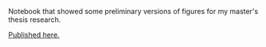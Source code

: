 Notebook that showed some preliminary versions of figures for my master's thesis research.

[Published here.](https://jackvfb.github.io/thesis-classes/)
